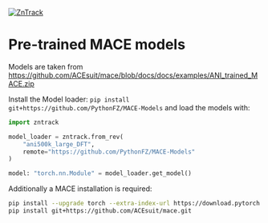 [![ZnTrack](https://img.shields.io/badge/Powered%20by-ZnTrack-%23007CB0)](https://zntrack.readthedocs.io/en/latest/)

# Pre-trained MACE models

Models are taken from https://github.com/ACEsuit/mace/blob/docs/docs/examples/ANI_trained_MACE.zip

Install the Model loader: `pip install git+https://github.com/PythonFZ/MACE-Models` and load the models with:

```python
import zntrack

model_loader = zntrack.from_rev(
    "ani500k_large_DFT",
    remote="https://github.com/PythonFZ/MACE-Models"
)

model: "torch.nn.Module" = model_loader.get_model()
```

Additionally a MACE installation is required:

```sh
pip install --upgrade torch --extra-index-url https://download.pytorch.org/whl/cu116
pip install git+https://github.com/ACEsuit/mace.git
```